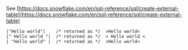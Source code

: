 See [https://docs.snowflake.com/en/sql-reference/sql/create-external-table](https://docs.snowflake.com/en/sql-reference/sql/create-external-table)
```
|"Hello world"|    /* returned as */  >Hello world<
|" Hello world "|  /* returned as */  > Hello world <
| "Hello world" |  /* returned as */  >Hello world<
```
